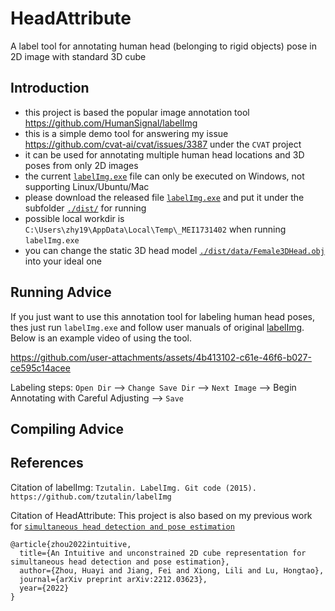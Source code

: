 # HeadAttribute
A label tool for annotating human head (belonging to rigid objects) pose in 2D image with standard 3D cube

## Introduction 
- this project is based the popular image annotation tool https://github.com/HumanSignal/labelImg
- this is a simple demo tool for answering my issue https://github.com/cvat-ai/cvat/issues/3387 under the `CVAT` project
- it can be used for annotating multiple human head locations and 3D poses from only 2D images
- the current [`labelImg.exe`](https://github.com/hnuzhy/HeadAttribute/releases/tag/v1.0) file can only be executed on Windows, not supporting Linux/Ubuntu/Mac
- please download the released file [`labelImg.exe`](https://github.com/hnuzhy/HeadAttribute/releases/tag/v1.0) and put it under the subfolder [`./dist/`](./dist/) for running
- possible local workdir is `C:\Users\zhy19\AppData\Local\Temp\_MEI1731402` when running `labelImg.exe`
- you can change the static 3D head model [`./dist/data/Female3DHead.obj`](./dist/data/Female3DHead.obj) into your ideal one

## Running Advice
If you just want to use this annotation tool for labeling human head poses, thes just run `labelImg.exe` and follow user manuals of original [labelImg](https://github.com/HumanSignal/labelImg). Below is an example video of using the tool.

https://github.com/user-attachments/assets/4b413102-c61e-46f6-b027-ce595c14acee

Labeling steps: `Open Dir` --> `Change Save Dir` --> `Next Image` --> Begin Annotating with Careful Adjusting --> `Save`

## Compiling Advice

## References
Citation of labelImg: `Tzutalin. LabelImg. Git code (2015). https://github.com/tzutalin/labelImg`

Citation of HeadAttribute: This project is also based on my previous work for [`simultaneous head detection and pose estimation`](https://arxiv.org/abs/2212.03623)
```
@article{zhou2022intuitive,
  title={An Intuitive and unconstrained 2D cube representation for simultaneous head detection and pose estimation},
  author={Zhou, Huayi and Jiang, Fei and Xiong, Lili and Lu, Hongtao},
  journal={arXiv preprint arXiv:2212.03623},
  year={2022}
}
```

